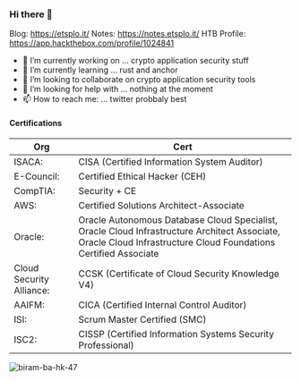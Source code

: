 ### Hi there 👋

Blog: https://etsplo.it/
Notes: https://notes.etsplo.it/
HTB Profile: https://app.hackthebox.com/profile/1024841


- 🔭 I’m currently working on ... crypto application security stuff
- 🌱 I’m currently learning ... rust and anchor
- 👯 I’m looking to collaborate on crypto application security tools
- 🤔 I’m looking for help with ... nothing at the moment
- 📫 How to reach me: ... twitter probbaly best


#### Certifications
Org | Cert
---- | ----
ISACA:			| CISA (Certified Information System Auditor)
E-Council:	| Certified Ethical Hacker (CEH)
CompTIA: | Security + CE
AWS: | Certified Solutions Architect-Associate
Oracle: |Oracle Autonomous Database Cloud Specialist, Oracle Cloud Infrastructure Architect Associate, Oracle Cloud Infrastructure Cloud Foundations Certified Associate
Cloud Security Alliance:| CCSK (Certificate of Cloud Security Knowledge V4)
AAIFM: |CICA (Certified Internal Control Auditor)
ISI: | Scrum Master Certified (SMC)
ISC2: | CISSP (Certified Information Systems Security Professional)



![biram-ba-hk-47](https://user-images.githubusercontent.com/84951299/159853313-03569b38-b1fe-4a1a-9538-71fcfe4afdde.jpeg)

